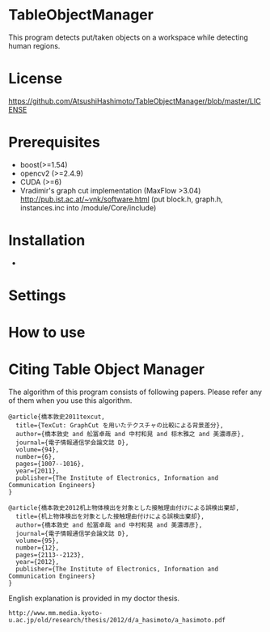 # TableObjectManager
This program detects put/taken objects on a workspace while detecting human regions.

# License

https://github.com/AtsushiHashimoto/TableObjectManager/blob/master/LICENSE

# Prerequisites
- boost(>=1.54)
- opencv2 (>=2.4.9)
- CUDA (>=6)
- Vradimir's graph cut implementation (MaxFlow >3.04) http://pub.ist.ac.at/~vnk/software.html
  (put block.h, graph.h, instances.inc into /module/Core/include)


# Installation
- 

# Settings

# How to use


# Citing Table Object Manager
The algorithm of this program consists of following papers. Please refer any of them when you use this algorithm.

    @article{橋本敦史2011texcut,
      title={TexCut: GraphCut を用いたテクスチャの比較による背景差分},
      author={橋本敦史 and 舩冨卓哉 and 中村和晃 and 椋木雅之 and 美濃導彦},
      journal={電子情報通信学会論文誌 D},
      volume={94},
      number={6},
      pages={1007--1016},
      year={2011},
      publisher={The Institute of Electronics, Information and Communication Engineers}
    }
    
    @article{橋本敦史2012机上物体検出を対象とした接触理由付けによる誤検出棄却,
      title={机上物体検出を対象とした接触理由付けによる誤検出棄却},
      author={橋本敦史 and 舩冨卓哉 and 中村和晃 and 美濃導彦},
      journal={電子情報通信学会論文誌 D},
      volume={95},
      number={12},
      pages={2113--2123},
      year={2012},
      publisher={The Institute of Electronics, Information and Communication Engineers}
    }
    
English explanation is provided in my doctor thesis.

    http://www.mm.media.kyoto-u.ac.jp/old/research/thesis/2012/d/a_hasimoto/a_hasimoto.pdf

